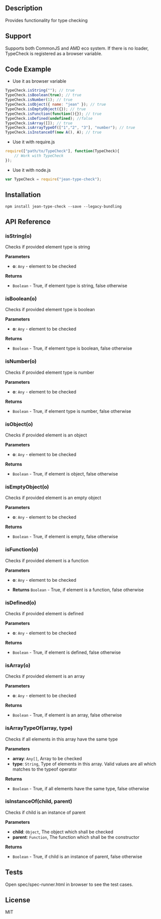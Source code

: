 ## Description

Provides functionality for type checking 

## Support
Supports both CommonJS and AMD eco system. If there is no loader, TypeCheck is registered as a browser variable.

## Code Example
- Use it as browser variable 
```js
TypeCheck.isString(""); // true
TypeCheck.isBoolean(true); // true
TypeCheck.isNumber(1); // true
TypeCheck.isObject({ name: "jean" }); // true
TypeCheck.isEmptyObject({}); // true
TypeCheck.isFunction(function(){}); // true
TypeCheck.isDefined(undefined); //false
TypeCheck.isArray([]); // true
TypeCheck.isArrayTypeOf(["1","2", "3"], "number"); // true
TypeCheck.isInstanceOf(new A(), A); // true
``` 

- Use it with require.js 
```javascript
require(["path/to/TypeCheck"], function(TypeCheck){
    // Work with TypeCheck
});
```
- Use it with node.js
```js
var TypeCheck = require("jean-type-check");
``` 
## Installation

`npm install jean-type-check --save --legacy-bundling`

## API Reference

### isString(o) 

Checks if provided element type is string

**Parameters**
 - **o**: `Any` - element to be checked

**Returns**
- `Boolean` - True, if element type is string, false otherwise


### isBoolean(o) 

Checks if provided element type is boolean

**Parameters**
- **o**: `Any` - element to be checked

**Returns**
- `Boolean` - True, if element type is boolean, false otherwise


### isNumber(o) 

Checks if provided element type is number

**Parameters**
- **o**: `Any` - element to be checked

**Returns**
-  `Boolean` - True, if element type is number, false otherwise


### isObject(o) 

Checks if provided element is an object

**Parameters**
- **o**: `Any` - element to be checked

**Returns**
 - `Boolean` - True, if element is object, false otherwise


### isEmptyObject(o) 

Checks if provided element is an empty object

**Parameters**
- **o**: `Any` - element to be checked

**Returns** 
- `Boolean` - True, if element is empty, false otherwise


### isFunction(o) 

Checks if provided element is a function

**Parameters**
- **o**: `Any` - element to be checked

- **Returns** `Boolean` - True, if element is a function, false otherwise


### isDefined(o) 

Checks if provided element is defined

**Parameters**
- **o**: `Any` - element to be checked

**Returns**
- `Boolean` - True, if element is defined, false otherwise


### isArray(o) 

Checks if provided element is an array

**Parameters**
- **o**: `Any` - element to be checked

**Returns**
- `Boolean` - True, if element is an array, false otherwise


### isArrayTypeOf(array, type) 

Checks if all elements in this array have the same type

**Parameters**
- **array**: `Any[]`, Array to be checked
- **type**: `String`, Type of elements in this array. Valid values are all which matches 
                       to the typeof operator

**Returns**
- `Boolean` -  True, if all elements have the same type, false otherwise

### isInstanceOf(child, parent) 

Checks if child is an instance of parent

**Parameters**
- **child**: `Object`, The object which shall be checked
- **parent**: `Function`, The function which shall be the constructor

**Returns**
- `Boolean` -  True, if child is an instance of parent, false otherwise

## Tests

Open spec/spec-runner.html in browser to see the test cases.

## License

MIT